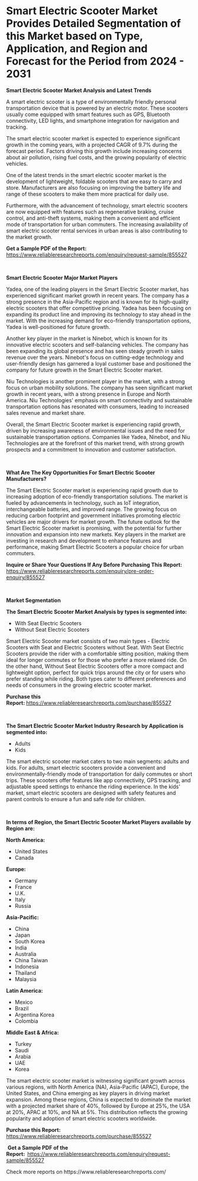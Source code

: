 <p><h1>Smart Electric Scooter Market Provides Detailed Segmentation of this Market based on Type, Application, and Region and Forecast for the Period from 2024 - 2031</h1></p><p><strong>Smart Electric Scooter Market Analysis and Latest Trends</strong></p>
<p><p>A smart electric scooter is a type of environmentally friendly personal transportation device that is powered by an electric motor. These scooters usually come equipped with smart features such as GPS, Bluetooth connectivity, LED lights, and smartphone integration for navigation and tracking.</p><p>The smart electric scooter market is expected to experience significant growth in the coming years, with a projected CAGR of 9.7% during the forecast period. Factors driving this growth include increasing concerns about air pollution, rising fuel costs, and the growing popularity of electric vehicles.</p><p>One of the latest trends in the smart electric scooter market is the development of lightweight, foldable scooters that are easy to carry and store. Manufacturers are also focusing on improving the battery life and range of these scooters to make them more practical for daily use.</p><p>Furthermore, with the advancement of technology, smart electric scooters are now equipped with features such as regenerative braking, cruise control, and anti-theft systems, making them a convenient and efficient mode of transportation for urban commuters. The increasing availability of smart electric scooter rental services in urban areas is also contributing to the market growth.</p></p>
<p><strong>Get a Sample PDF of the Report:&nbsp;</strong> <a href="https://www.reliableresearchreports.com/enquiry/request-sample/855527">https://www.reliableresearchreports.com/enquiry/request-sample/855527</a></p>
<p>&nbsp;</p>
<p><strong>Smart Electric Scooter Major Market Players</strong></p>
<p><p>Yadea, one of the leading players in the Smart Electric Scooter market, has experienced significant market growth in recent years. The company has a strong presence in the Asia-Pacific region and is known for its high-quality electric scooters that offer competitive pricing. Yadea has been focusing on expanding its product line and improving its technology to stay ahead in the market. With the increasing demand for eco-friendly transportation options, Yadea is well-positioned for future growth.</p><p>Another key player in the market is Ninebot, which is known for its innovative electric scooters and self-balancing vehicles. The company has been expanding its global presence and has seen steady growth in sales revenue over the years. Ninebot's focus on cutting-edge technology and user-friendly design has garnered a loyal customer base and positioned the company for future growth in the Smart Electric Scooter market.</p><p>Niu Technologies is another prominent player in the market, with a strong focus on urban mobility solutions. The company has seen significant market growth in recent years, with a strong presence in Europe and North America. Niu Technologies' emphasis on smart connectivity and sustainable transportation options has resonated with consumers, leading to increased sales revenue and market share.</p><p>Overall, the Smart Electric Scooter market is experiencing rapid growth, driven by increasing awareness of environmental issues and the need for sustainable transportation options. Companies like Yadea, Ninebot, and Niu Technologies are at the forefront of this market trend, with strong growth prospects and a commitment to innovation and customer satisfaction.</p></p>
<p>&nbsp;</p>
<p><strong>What Are The Key Opportunities For Smart Electric Scooter Manufacturers?</strong></p>
<p><p>The Smart Electric Scooter market is experiencing rapid growth due to increasing adoption of eco-friendly transportation solutions. The market is fueled by advancements in technology, such as IoT integration, interchangeable batteries, and improved range. The growing focus on reducing carbon footprint and government initiatives promoting electric vehicles are major drivers for market growth. The future outlook for the Smart Electric Scooter market is promising, with the potential for further innovation and expansion into new markets. Key players in the market are investing in research and development to enhance features and performance, making Smart Electric Scooters a popular choice for urban commuters.</p></p>
<p><strong>Inquire or Share Your Questions If Any Before Purchasing This Report:</strong> <a href="https://www.reliableresearchreports.com/enquiry/pre-order-enquiry/855527">https://www.reliableresearchreports.com/enquiry/pre-order-enquiry/855527</a></p>
<p>&nbsp;</p>
<p><strong>Market Segmentation</strong></p>
<p><strong>The Smart Electric Scooter Market Analysis by types is segmented into:</strong></p>
<p><ul><li>With Seat Electric Scooters</li><li>Without Seat Electric Scooters</li></ul></p>
<p><p>Smart Electric Scooter market consists of two main types - Electric Scooters with Seat and Electric Scooters without Seat. With Seat Electric Scooters provide the rider with a comfortable sitting position, making them ideal for longer commutes or for those who prefer a more relaxed ride. On the other hand, Without Seat Electric Scooters offer a more compact and lightweight option, perfect for quick trips around the city or for users who prefer standing while riding. Both types cater to different preferences and needs of consumers in the growing electric scooter market.</p></p>
<p><strong>Purchase this Report:&nbsp;</strong><a href="https://www.reliableresearchreports.com/purchase/855527">https://www.reliableresearchreports.com/purchase/855527</a></p>
<p>&nbsp;</p>
<p><strong>The Smart Electric Scooter Market Industry Research by Application is segmented into:</strong></p>
<p><ul><li>Adults</li><li>Kids</li></ul></p>
<p><p>The smart electric scooter market caters to two main segments: adults and kids. For adults, smart electric scooters provide a convenient and environmentally-friendly mode of transportation for daily commutes or short trips. These scooters offer features like app connectivity, GPS tracking, and adjustable speed settings to enhance the riding experience. In the kids' market, smart electric scooters are designed with safety features and parent controls to ensure a fun and safe ride for children.</p></p>
<p>&nbsp;</p>
<p><strong>In terms of Region, the Smart Electric Scooter Market Players available by Region are:</strong></p>
<p>
    <p> <strong> North America: </strong>
        <ul>
            <li>United States</li>
            <li>Canada</li>
        </ul>
        </p> 
    <p> <strong> Europe: </strong>
        <ul>
            <li>Germany</li>
            <li>France</li>
            <li>U.K.</li>
            <li>Italy</li>
            <li>Russia</li>
        </ul>
        </p> 
    <p> <strong> Asia-Pacific: </strong>
        <ul>
            <li>China</li>
            <li>Japan</li>
            <li>South Korea</li>
            <li>India</li>
            <li>Australia</li>
            <li>China Taiwan</li>
            <li>Indonesia</li>
            <li>Thailand</li>
            <li>Malaysia</li>
        </ul>
        </p> 
    <p> <strong> Latin America: </strong>
        <ul>
            <li>Mexico</li>
            <li>Brazil</li>
            <li>Argentina Korea</li>
            <li>Colombia</li>
        </ul>
        </p> 
    <p> <strong> Middle East & Africa: </strong>
        <ul>
            <li>Turkey</li>
            <li>Saudi</li>
            <li>Arabia</li>
            <li>UAE</li>
            <li>Korea</li>
        </ul>
    </p>
    </p>
<p><p>The smart electric scooter market is witnessing significant growth across various regions, with North America (NA), Asia-Pacific (APAC), Europe, the United States, and China emerging as key players in driving market expansion. Among these regions, China is expected to dominate the market with a projected market share of 40%, followed by Europe at 25%, the USA at 20%, APAC at 10%, and NA at 5%. This distribution reflects the growing popularity and adoption of smart electric scooters worldwide.</p></p>
<p><strong>Purchase this Report: </strong><a href="https://www.reliableresearchreports.com/purchase/855527">https://www.reliableresearchreports.com/purchase/855527</a></p>
<p>&nbsp;<strong>Get a Sample PDF of the Report:&nbsp;&nbsp;</strong><a href="https://www.reliableresearchreports.com/enquiry/request-sample/855527">https://www.reliableresearchreports.com/enquiry/request-sample/855527</a></p>
<p><strong></strong></p>
<p>Check more reports on https://www.reliableresearchreports.com/</p>